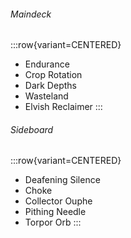 ###### Maindeck

:::row{variant=CENTERED}
- Endurance
- Crop Rotation
- Dark Depths
- Wasteland
- Elvish Reclaimer
:::

###### Sideboard

:::row{variant=CENTERED}
- Deafening Silence
- Choke
- Collector Ouphe
- Pithing Needle
- Torpor Orb
:::
